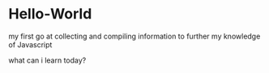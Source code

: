 # Hello-World
my first go at collecting and compiling information to further my knowledge of Javascript

what can i learn today? 
